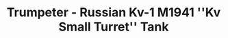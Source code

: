 ---
layout: product
title: "Trumpeter - Russian Kv-1 M1941 ''Kv Small Turret'' Tank"
price: "1500" 
desc: "N/A"
img_path: "/assets/img/TRU07232.jpg"
brand: "N/A"
available: false
special_offer: false
new: false
soon: false
cat: "010000"
subcat: "013400"
subsubcat: "0N/A"
sifra: "TRU07232"
---
